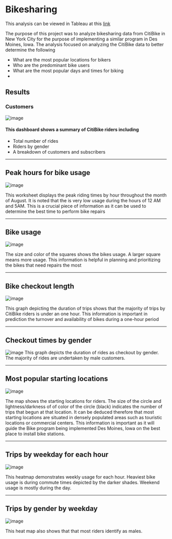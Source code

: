 # Bikesharing


This analysis can be viewed in Tableau at this [link](https://public.tableau.com/app/profile/lilian.onsoti)

The purpose of this project was to analyze bikesharing data from CitiBike in New York City for the purpose of implementing a similar program in Des Moines, Iowa. The analysis focused on analyzing the CitiBike data to better determine the following 

- What are the most popular locations for bikers
- Who are the predominant bike users
- What are the most popular days and times for biking 
- 
## Results
### Customers
![image](https://user-images.githubusercontent.com/90416094/149636125-a98580e8-1f3a-4d08-9fd3-88401fbf161a.png)
#### This dashboard shows a summary of CitiBike riders including 
- Total number of rides
- Riders by gender
- A breakdown of customers and subscribers
- -------------------------------------------------------------------------------------------------------------------------------------
## Peak hours for bike usage
![image](https://user-images.githubusercontent.com/90416094/149820311-8b74e7bb-5a10-430b-b755-f806b4ce9464.png)

This worksheet displays the peak riding times by hour throughout the month of August. 
It is noted that the is very low usage during the hours of 12 AM and 5AM. This is a crucial piece of information as it can be used to determine the best time to perform bike repairs
- -----------------------------------------------------------------------------------------------------------------------------------------

## Bike usage
![image](https://user-images.githubusercontent.com/90416094/149820415-b1584776-859c-4e6f-a478-1b3c84296d57.png)

The size and color of the squares shows the bikes usage. A larger square means more usage. This information is helpful in planning and prioritizing the bikes that need repairs the most
- --
## Bike checkout length
![image](https://user-images.githubusercontent.com/90416094/149636147-5ca56f27-7c9d-4935-af44-acee487c99b4.png)

This graph depicting the duration of trips shows that the majority of trips by CitiBike riders is under an one hour. This information is important in prediction the turnover and availability of bikes during a one-hour period
- ----------------------------------------------------------------------------------------------------------------------------------------------

## Checkout times by gender
![image](https://user-images.githubusercontent.com/90416094/149636163-09e83502-280a-4678-9b98-cbaeedd44c4f.png)
This graph depicts the duration of rides as checkout by gender. The majority of rides are undertaken by male customers.
- --------
## Most popular starting locations

![image](https://user-images.githubusercontent.com/90416094/149636154-0761e537-f5c1-493a-a5d3-726db1b626b6.png)

The map shows the starting locations for riders. The size of the circle and lightness/darkness of of color of the circle (black) indicates the number of trips that begun at that location. It can be deduced therefore that most starting locations are situated in densely populated areas such as touristic locations or commercial centers. This information is important as it will guide the Bike program being implemented Des Moines, Iowa on the best place to install bike stations.
- ----

## Trips by weekday for each hour

![image](https://user-images.githubusercontent.com/90416094/149636194-f12472aa-094f-45ab-80fb-e2e41b10e18a.png)

This heatmap demonstrates weekly usage for each hour. Heaviest bike usage is during commute times depicted by the darker shades. Weekend usage is mostly during the day. 
- --
## Trips by gender by weekday

![image](https://user-images.githubusercontent.com/90416094/149637964-1b946145-abf9-42dc-b539-5b493018a0eb.png)

This heat map also shows that that most riders identify as males.

